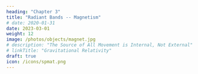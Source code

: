 ```yaml
---
heading: "Chapter 3"
title: "Radiant Bands -- Magnetism"
# date: 2020-01-31
date: 2023-03-01
weight: 12
image: /photos/objects/magnet.jpg
# description: "The Source of All Movement is Internal, Not External"
# linkTitle: "Gravitational Relativity"
draft: true
icon: /icons/spmat.png
---
```



